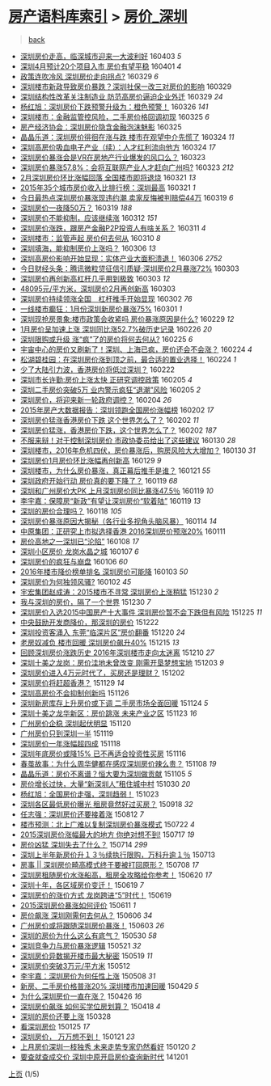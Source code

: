 [房产语料库索引](../../README.md)  > [房价_深圳](房价_深圳.md)
====
> [back](../README.md)

- [深圳房价走高，临深城市迎来一大波利好](http://jkwz.applinzi.com/ittc/6816931735035970565.html#%E6%B7%B1%E5%9C%B3%E6%88%BF%E4%BB%B7%E8%B5%B0%E9%AB%98%EF%BC%8C%E4%B8%B4%E6%B7%B1%E5%9F%8E%E5%B8%82%E8%BF%8E%E6%9D%A5%E4%B8%80%E5%A4%A7%E6%B3%A2%E5%88%A9%E5%A5%BD) 160403 *5* 
- [深圳4月预计20个项目入市 房价有望平稳](http://jkwz.applinzi.com/ittc/6816064227328394244.html#%E6%B7%B1%E5%9C%B34%E6%9C%88%E9%A2%84%E8%AE%A120%E4%B8%AA%E9%A1%B9%E7%9B%AE%E5%85%A5%E5%B8%82+%E6%88%BF%E4%BB%B7%E6%9C%89%E6%9C%9B%E5%B9%B3%E7%A8%B3) 160401 *4* 
- [政策连吹冷风 深圳房价走向拐点?](http://jkwz.applinzi.com/ittc/6815045101898171397.html#%E6%94%BF%E7%AD%96%E8%BF%9E%E5%90%B9%E5%86%B7%E9%A3%8E+%E6%B7%B1%E5%9C%B3%E6%88%BF%E4%BB%B7%E8%B5%B0%E5%90%91%E6%8B%90%E7%82%B9%3F) 160329 *6* 
- [深圳楼市新政导致房价暴跌？深圳社保一改三对房价的影响](http://jkwz.applinzi.com/ittc/6815048860275573764.html#%E6%B7%B1%E5%9C%B3%E6%A5%BC%E5%B8%82%E6%96%B0%E6%94%BF%E5%AF%BC%E8%87%B4%E6%88%BF%E4%BB%B7%E6%9A%B4%E8%B7%8C%EF%BC%9F%E6%B7%B1%E5%9C%B3%E7%A4%BE%E4%BF%9D%E4%B8%80%E6%94%B9%E4%B8%89%E5%AF%B9%E6%88%BF%E4%BB%B7%E7%9A%84%E5%BD%B1%E5%93%8D) 160329  
- [深圳结构性改革关注制造业 防范高房价逼迫企业外迁](http://jkwz.applinzi.com/ittc/6814848527041561604.html#%E6%B7%B1%E5%9C%B3%E7%BB%93%E6%9E%84%E6%80%A7%E6%94%B9%E9%9D%A9%E5%85%B3%E6%B3%A8%E5%88%B6%E9%80%A0%E4%B8%9A+%E9%98%B2%E8%8C%83%E9%AB%98%E6%88%BF%E4%BB%B7%E9%80%BC%E8%BF%AB%E4%BC%81%E4%B8%9A%E5%A4%96%E8%BF%81) 160329 *24* 
- [杨红旭：深圳房价下跌预警升级为：橙色预警！](http://jkwz.applinzi.com/ittc/6814037908642071557.html#%E6%9D%A8%E7%BA%A2%E6%97%AD%EF%BC%9A%E6%B7%B1%E5%9C%B3%E6%88%BF%E4%BB%B7%E4%B8%8B%E8%B7%8C%E9%A2%84%E8%AD%A6%E5%8D%87%E7%BA%A7%E4%B8%BA%EF%BC%9A%E6%A9%99%E8%89%B2%E9%A2%84%E8%AD%A6%EF%BC%81) 160326 *141* 
- [深圳楼市：金融监管控风险，二手房价格回调初现](http://jkwz.applinzi.com/ittc/6813542649453609988.html#%E6%B7%B1%E5%9C%B3%E6%A5%BC%E5%B8%82%EF%BC%9A%E9%87%91%E8%9E%8D%E7%9B%91%E7%AE%A1%E6%8E%A7%E9%A3%8E%E9%99%A9%EF%BC%8C%E4%BA%8C%E6%89%8B%E6%88%BF%E4%BB%B7%E6%A0%BC%E5%9B%9E%E8%B0%83%E5%88%9D%E7%8E%B0) 160325 *6* 
- [房产经济协会：深圳房价隐含金融泡沫魅影](http://jkwz.applinzi.com/ittc/6813436526549533700.html#%E6%88%BF%E4%BA%A7%E7%BB%8F%E6%B5%8E%E5%8D%8F%E4%BC%9A%EF%BC%9A%E6%B7%B1%E5%9C%B3%E6%88%BF%E4%BB%B7%E9%9A%90%E5%90%AB%E9%87%91%E8%9E%8D%E6%B3%A1%E6%B2%AB%E9%AD%85%E5%BD%B1) 160325  
- [晶晶乐道：深圳房价徘徊在涨与跌 楼市在观望中介先慌了](http://jkwz.applinzi.com/ittc/6813173135536817156.html#%E6%99%B6%E6%99%B6%E4%B9%90%E9%81%93%EF%BC%9A%E6%B7%B1%E5%9C%B3%E6%88%BF%E4%BB%B7%E5%BE%98%E5%BE%8A%E5%9C%A8%E6%B6%A8%E4%B8%8E%E8%B7%8C+%E6%A5%BC%E5%B8%82%E5%9C%A8%E8%A7%82%E6%9C%9B%E4%B8%AD%E4%BB%8B%E5%85%88%E6%85%8C%E4%BA%86) 160324 *11* 
- [深圳高房价吸血电子产业（续）：人才红利流向他方](http://jkwz.applinzi.com/ittc/6812995541021492228.html#%E6%B7%B1%E5%9C%B3%E9%AB%98%E6%88%BF%E4%BB%B7%E5%90%B8%E8%A1%80%E7%94%B5%E5%AD%90%E4%BA%A7%E4%B8%9A%EF%BC%88%E7%BB%AD%EF%BC%89%EF%BC%9A%E4%BA%BA%E6%89%8D%E7%BA%A2%E5%88%A9%E6%B5%81%E5%90%91%E4%BB%96%E6%96%B9) 160324 *17* 
- [深圳房价暴涨会是VR在房地产行业爆发的风口么？](http://jkwz.applinzi.com/ittc/6812814229711094789.html#%E6%B7%B1%E5%9C%B3%E6%88%BF%E4%BB%B7%E6%9A%B4%E6%B6%A8%E4%BC%9A%E6%98%AFVR%E5%9C%A8%E6%88%BF%E5%9C%B0%E4%BA%A7%E8%A1%8C%E4%B8%9A%E7%88%86%E5%8F%91%E7%9A%84%E9%A3%8E%E5%8F%A3%E4%B9%88%EF%BC%9F) 160323  
- [深圳房价暴涨57.8%：会将互联网产业人才赶向广州吗?](http://jkwz.applinzi.com/ittc/6812686168818713605.html#%E6%B7%B1%E5%9C%B3%E6%88%BF%E4%BB%B7%E6%9A%B4%E6%B6%A857.8%25%EF%BC%9A%E4%BC%9A%E5%B0%86%E4%BA%92%E8%81%94%E7%BD%91%E4%BA%A7%E4%B8%9A%E4%BA%BA%E6%89%8D%E8%B5%B6%E5%90%91%E5%B9%BF%E5%B7%9E%E5%90%97%3F) 160323 *212* 
- [2月深圳房价环比涨幅回落 全国楼市即将退烧](http://jkwz.applinzi.com/ittc/6812085850154206212.html#2%E6%9C%88%E6%B7%B1%E5%9C%B3%E6%88%BF%E4%BB%B7%E7%8E%AF%E6%AF%94%E6%B6%A8%E5%B9%85%E5%9B%9E%E8%90%BD+%E5%85%A8%E5%9B%BD%E6%A5%BC%E5%B8%82%E5%8D%B3%E5%B0%86%E9%80%80%E7%83%A7) 160321 *13* 
- [2015年35个城市房价收入比排行榜：深圳最高](http://jkwz.applinzi.com/ittc/6812067424752894981.html#2015%E5%B9%B435%E4%B8%AA%E5%9F%8E%E5%B8%82%E6%88%BF%E4%BB%B7%E6%94%B6%E5%85%A5%E6%AF%94%E6%8E%92%E8%A1%8C%E6%A6%9C%EF%BC%9A%E6%B7%B1%E5%9C%B3%E6%9C%80%E9%AB%98) 160321 *1* 
- [今日最热点深圳房价暴涨现违约潮 卖家反悔被判赔偿44万](http://jkwz.applinzi.com/ittc/6811365023620269060.html#%E4%BB%8A%E6%97%A5%E6%9C%80%E7%83%AD%E7%82%B9%E6%B7%B1%E5%9C%B3%E6%88%BF%E4%BB%B7%E6%9A%B4%E6%B6%A8%E7%8E%B0%E8%BF%9D%E7%BA%A6%E6%BD%AE+%E5%8D%96%E5%AE%B6%E5%8F%8D%E6%82%94%E8%A2%AB%E5%88%A4%E8%B5%94%E5%81%BF44%E4%B8%87) 160319 *6* 
- [深圳房价一夜降50万？](http://jkwz.applinzi.com/ittc/6811230641752376325.html#%E6%B7%B1%E5%9C%B3%E6%88%BF%E4%BB%B7%E4%B8%80%E5%A4%9C%E9%99%8D50%E4%B8%87%EF%BC%9F) 160319 *188* 
- [深圳房价不能抑制，应该继续涨](http://jkwz.applinzi.com/ittc/6808706486104491012.html#%E6%B7%B1%E5%9C%B3%E6%88%BF%E4%BB%B7%E4%B8%8D%E8%83%BD%E6%8A%91%E5%88%B6%EF%BC%8C%E5%BA%94%E8%AF%A5%E7%BB%A7%E7%BB%AD%E6%B6%A8) 160312 *151* 
- [深圳房价涨跌，跟房产金融P2P投资人有啥关系？](http://jkwz.applinzi.com/ittc/6808340760919278596.html#%E6%B7%B1%E5%9C%B3%E6%88%BF%E4%BB%B7%E6%B6%A8%E8%B7%8C%EF%BC%8C%E8%B7%9F%E6%88%BF%E4%BA%A7%E9%87%91%E8%9E%8DP2P%E6%8A%95%E8%B5%84%E4%BA%BA%E6%9C%89%E5%95%A5%E5%85%B3%E7%B3%BB%EF%BC%9F) 160311 *4* 
- [深圳楼市：监管声起 房价何去何从](http://jkwz.applinzi.com/ittc/6807897615333065732.html#%E6%B7%B1%E5%9C%B3%E6%A5%BC%E5%B8%82%EF%BC%9A%E7%9B%91%E7%AE%A1%E5%A3%B0%E8%B5%B7+%E6%88%BF%E4%BB%B7%E4%BD%95%E5%8E%BB%E4%BD%95%E4%BB%8E) 160310 *8* 
- [深圳填海，能抑制房价上涨吗？](http://jkwz.applinzi.com/ittc/6806458249150727172.html#%E6%B7%B1%E5%9C%B3%E5%A1%AB%E6%B5%B7%EF%BC%8C%E8%83%BD%E6%8A%91%E5%88%B6%E6%88%BF%E4%BB%B7%E4%B8%8A%E6%B6%A8%E5%90%97%EF%BC%9F) 160306 *13* 
- [深圳高房价影响开始显现：实体产业大面积溃退！](http://jkwz.applinzi.com/ittc/6806422851326313476.html#%E6%B7%B1%E5%9C%B3%E9%AB%98%E6%88%BF%E4%BB%B7%E5%BD%B1%E5%93%8D%E5%BC%80%E5%A7%8B%E6%98%BE%E7%8E%B0%EF%BC%9A%E5%AE%9E%E4%BD%93%E4%BA%A7%E4%B8%9A%E5%A4%A7%E9%9D%A2%E7%A7%AF%E6%BA%83%E9%80%80%EF%BC%81) 160306 *2752* 
- [今日财经头条：腾讯微粒贷征信引质疑;深圳房价2月暴涨72%](http://jkwz.applinzi.com/ittc/6805441107139757060.html#%E4%BB%8A%E6%97%A5%E8%B4%A2%E7%BB%8F%E5%A4%B4%E6%9D%A1%EF%BC%9A%E8%85%BE%E8%AE%AF%E5%BE%AE%E7%B2%92%E8%B4%B7%E5%BE%81%E4%BF%A1%E5%BC%95%E8%B4%A8%E7%96%91%3B%E6%B7%B1%E5%9C%B3%E6%88%BF%E4%BB%B72%E6%9C%88%E6%9A%B4%E6%B6%A872%25) 160303  
- [深圳房价再创新高杠杆几乎用到极致](http://jkwz.applinzi.com/ittc/6805289034897163268.html#%E6%B7%B1%E5%9C%B3%E6%88%BF%E4%BB%B7%E5%86%8D%E5%88%9B%E6%96%B0%E9%AB%98%E6%9D%A0%E6%9D%86%E5%87%A0%E4%B9%8E%E7%94%A8%E5%88%B0%E6%9E%81%E8%87%B4) 160303 *12* 
- [48095元/平方米，深圳房价2月再创新高](http://jkwz.applinzi.com/ittc/6805245287719240708.html#48095%E5%85%83%2F%E5%B9%B3%E6%96%B9%E7%B1%B3%EF%BC%8C%E6%B7%B1%E5%9C%B3%E6%88%BF%E4%BB%B72%E6%9C%88%E5%86%8D%E5%88%9B%E6%96%B0%E9%AB%98) 160303  
- [深圳房价持续领涨全国　杠杆推手开始显现](http://jkwz.applinzi.com/ittc/6805042460581430277.html#%E6%B7%B1%E5%9C%B3%E6%88%BF%E4%BB%B7%E6%8C%81%E7%BB%AD%E9%A2%86%E6%B6%A8%E5%85%A8%E5%9B%BD%E3%80%80%E6%9D%A0%E6%9D%86%E6%8E%A8%E6%89%8B%E5%BC%80%E5%A7%8B%E6%98%BE%E7%8E%B0) 160302 *76* 
- [一线楼市癫狂：1月份深圳新房价暴涨75%](http://jkwz.applinzi.com/ittc/6804704929050526724.html#%E4%B8%80%E7%BA%BF%E6%A5%BC%E5%B8%82%E7%99%AB%E7%8B%82%EF%BC%9A1%E6%9C%88%E4%BB%BD%E6%B7%B1%E5%9C%B3%E6%96%B0%E6%88%BF%E4%BB%B7%E6%9A%B4%E6%B6%A875%25) 160301 *1* 
- [深圳现抢房景象:楼市政策会收紧吗 房价暴涨原因是什么?](http://jkwz.applinzi.com/ittc/6804265099506222084.html#%E6%B7%B1%E5%9C%B3%E7%8E%B0%E6%8A%A2%E6%88%BF%E6%99%AF%E8%B1%A1%3A%E6%A5%BC%E5%B8%82%E6%94%BF%E7%AD%96%E4%BC%9A%E6%94%B6%E7%B4%A7%E5%90%97+%E6%88%BF%E4%BB%B7%E6%9A%B4%E6%B6%A8%E5%8E%9F%E5%9B%A0%E6%98%AF%E4%BB%80%E4%B9%88%3F) 160229 *12* 
- [1月房价呈加速上涨 深圳同比涨52.7%破历史记录](http://jkwz.applinzi.com/ittc/6803191200160941061.html#1%E6%9C%88%E6%88%BF%E4%BB%B7%E5%91%88%E5%8A%A0%E9%80%9F%E4%B8%8A%E6%B6%A8+%E6%B7%B1%E5%9C%B3%E5%90%8C%E6%AF%94%E6%B6%A852.7%25%E7%A0%B4%E5%8E%86%E5%8F%B2%E8%AE%B0%E5%BD%95) 160226 *20* 
- [深圳限购或升级 涨“疯”了的房价将何去何从?](http://jkwz.applinzi.com/ittc/6802680309699052548.html#%E6%B7%B1%E5%9C%B3%E9%99%90%E8%B4%AD%E6%88%96%E5%8D%87%E7%BA%A7+%E6%B6%A8%E2%80%9C%E7%96%AF%E2%80%9D%E4%BA%86%E7%9A%84%E6%88%BF%E4%BB%B7%E5%B0%86%E4%BD%95%E5%8E%BB%E4%BD%95%E4%BB%8E%3F) 160225 *6* 
- [宇宙中心的房价又刷新了！深圳、上海已疯，房价还会不会涨？](http://jkwz.applinzi.com/ittc/6802458449937957892.html#%E5%AE%87%E5%AE%99%E4%B8%AD%E5%BF%83%E7%9A%84%E6%88%BF%E4%BB%B7%E5%8F%88%E5%88%B7%E6%96%B0%E4%BA%86%EF%BC%81%E6%B7%B1%E5%9C%B3%E3%80%81%E4%B8%8A%E6%B5%B7%E5%B7%B2%E7%96%AF%EF%BC%8C%E6%88%BF%E4%BB%B7%E8%BF%98%E4%BC%9A%E4%B8%8D%E4%BC%9A%E6%B6%A8%EF%BC%9F) 160224 *4* 
- [松湖碧桂园：在深圳房价涨到顶之前，最合适的置业选择！](http://jkwz.applinzi.com/ittc/6802400387160081412.html#%E6%9D%BE%E6%B9%96%E7%A2%A7%E6%A1%82%E5%9B%AD%EF%BC%9A%E5%9C%A8%E6%B7%B1%E5%9C%B3%E6%88%BF%E4%BB%B7%E6%B6%A8%E5%88%B0%E9%A1%B6%E4%B9%8B%E5%89%8D%EF%BC%8C%E6%9C%80%E5%90%88%E9%80%82%E7%9A%84%E7%BD%AE%E4%B8%9A%E9%80%89%E6%8B%A9%EF%BC%81) 160224 *1* 
- [少了大陆引力波，香港房价将低过深圳？](http://jkwz.applinzi.com/ittc/6801586124749276164.html#%E5%B0%91%E4%BA%86%E5%A4%A7%E9%99%86%E5%BC%95%E5%8A%9B%E6%B3%A2%EF%BC%8C%E9%A6%99%E6%B8%AF%E6%88%BF%E4%BB%B7%E5%B0%86%E4%BD%8E%E8%BF%87%E6%B7%B1%E5%9C%B3%EF%BC%9F) 160222  
- [深圳市长许勤:房价上涨太快 正研究调控政策](http://jkwz.applinzi.com/ittc/6795396255157060613.html#%E6%B7%B1%E5%9C%B3%E5%B8%82%E9%95%BF%E8%AE%B8%E5%8B%A4%3A%E6%88%BF%E4%BB%B7%E4%B8%8A%E6%B6%A8%E5%A4%AA%E5%BF%AB+%E6%AD%A3%E7%A0%94%E7%A9%B6%E8%B0%83%E6%8E%A7%E6%94%BF%E7%AD%96) 160205 *4* 
- [深圳二手房价突破5万 业内警示疯狂“退潮”风险](http://jkwz.applinzi.com/ittc/6795270777721062404.html#%E6%B7%B1%E5%9C%B3%E4%BA%8C%E6%89%8B%E6%88%BF%E4%BB%B7%E7%AA%81%E7%A0%B45%E4%B8%87+%E4%B8%9A%E5%86%85%E8%AD%A6%E7%A4%BA%E7%96%AF%E7%8B%82%E2%80%9C%E9%80%80%E6%BD%AE%E2%80%9D%E9%A3%8E%E9%99%A9) 160205 *2* 
- [深圳房价，将迎来新一轮政府调控？](http://jkwz.applinzi.com/ittc/6794988558091813892.html#%E6%B7%B1%E5%9C%B3%E6%88%BF%E4%BB%B7%EF%BC%8C%E5%B0%86%E8%BF%8E%E6%9D%A5%E6%96%B0%E4%B8%80%E8%BD%AE%E6%94%BF%E5%BA%9C%E8%B0%83%E6%8E%A7%EF%BC%9F) 160204 *26* 
- [2015年房产大数据报告：深圳领跑全国房价涨幅榜](http://jkwz.applinzi.com/ittc/6794313193929311237.html#2015%E5%B9%B4%E6%88%BF%E4%BA%A7%E5%A4%A7%E6%95%B0%E6%8D%AE%E6%8A%A5%E5%91%8A%EF%BC%9A%E6%B7%B1%E5%9C%B3%E9%A2%86%E8%B7%91%E5%85%A8%E5%9B%BD%E6%88%BF%E4%BB%B7%E6%B6%A8%E5%B9%85%E6%A6%9C) 160202 *17* 
- [深圳房价猛涨香港房价下跌 这个世界怎么了？](http://jkwz.applinzi.com/ittc/6794132931484320772.html#%E6%B7%B1%E5%9C%B3%E6%88%BF%E4%BB%B7%E7%8C%9B%E6%B6%A8%E9%A6%99%E6%B8%AF%E6%88%BF%E4%BB%B7%E4%B8%8B%E8%B7%8C+%E8%BF%99%E4%B8%AA%E4%B8%96%E7%95%8C%E6%80%8E%E4%B9%88%E4%BA%86%EF%BC%9F) 160202 *11* 
- [深圳房价猛涨，香港房价下跌，这个世界怎么了？](http://jkwz.applinzi.com/ittc/6794058992238199813.html#%E6%B7%B1%E5%9C%B3%E6%88%BF%E4%BB%B7%E7%8C%9B%E6%B6%A8%EF%BC%8C%E9%A6%99%E6%B8%AF%E6%88%BF%E4%BB%B7%E4%B8%8B%E8%B7%8C%EF%BC%8C%E8%BF%99%E4%B8%AA%E4%B8%96%E7%95%8C%E6%80%8E%E4%B9%88%E4%BA%86%EF%BC%9F) 160202 *187* 
- [不服来辩！对于控制深圳房价 市政协委员给出了这些建议](http://jkwz.applinzi.com/ittc/6793146835745145861.html#%E4%B8%8D%E6%9C%8D%E6%9D%A5%E8%BE%A9%EF%BC%81%E5%AF%B9%E4%BA%8E%E6%8E%A7%E5%88%B6%E6%B7%B1%E5%9C%B3%E6%88%BF%E4%BB%B7+%E5%B8%82%E6%94%BF%E5%8D%8F%E5%A7%94%E5%91%98%E7%BB%99%E5%87%BA%E4%BA%86%E8%BF%99%E4%BA%9B%E5%BB%BA%E8%AE%AE) 160130 *28* 
- [深圳楼市，2016年危机四伏，房价暴涨后，购房风险大大增加？](http://jkwz.applinzi.com/ittc/6793021872925049860.html#%E6%B7%B1%E5%9C%B3%E6%A5%BC%E5%B8%82%EF%BC%8C2016%E5%B9%B4%E5%8D%B1%E6%9C%BA%E5%9B%9B%E4%BC%8F%EF%BC%8C%E6%88%BF%E4%BB%B7%E6%9A%B4%E6%B6%A8%E5%90%8E%EF%BC%8C%E8%B4%AD%E6%88%BF%E9%A3%8E%E9%99%A9%E5%A4%A7%E5%A4%A7%E5%A2%9E%E5%8A%A0%EF%BC%9F) 160130 *31* 
- [深圳房价1月房价环比涨幅再创新高](http://jkwz.applinzi.com/ittc/6792817356980093957.html#%E6%B7%B1%E5%9C%B3%E6%88%BF%E4%BB%B71%E6%9C%88%E6%88%BF%E4%BB%B7%E7%8E%AF%E6%AF%94%E6%B6%A8%E5%B9%85%E5%86%8D%E5%88%9B%E6%96%B0%E9%AB%98) 160129 *9* 
- [深圳楼市，为什么房价暴涨，真正幕后推手是谁？](http://jkwz.applinzi.com/ittc/6789823273403679748.html#%E6%B7%B1%E5%9C%B3%E6%A5%BC%E5%B8%82%EF%BC%8C%E4%B8%BA%E4%BB%80%E4%B9%88%E6%88%BF%E4%BB%B7%E6%9A%B4%E6%B6%A8%EF%BC%8C%E7%9C%9F%E6%AD%A3%E5%B9%95%E5%90%8E%E6%8E%A8%E6%89%8B%E6%98%AF%E8%B0%81%EF%BC%9F) 160121 *55* 
- [深圳政府开始行动 房价真的要下降了？](http://jkwz.applinzi.com/ittc/6788991014379455492.html#%E6%B7%B1%E5%9C%B3%E6%94%BF%E5%BA%9C%E5%BC%80%E5%A7%8B%E8%A1%8C%E5%8A%A8+%E6%88%BF%E4%BB%B7%E7%9C%9F%E7%9A%84%E8%A6%81%E4%B8%8B%E9%99%8D%E4%BA%86%EF%BC%9F) 160119 *68* 
- [深圳和广州房价大PK 上月深圳房价同比暴涨47.5％](http://jkwz.applinzi.com/ittc/6788984340709114884.html#%E6%B7%B1%E5%9C%B3%E5%92%8C%E5%B9%BF%E5%B7%9E%E6%88%BF%E4%BB%B7%E5%A4%A7PK+%E4%B8%8A%E6%9C%88%E6%B7%B1%E5%9C%B3%E6%88%BF%E4%BB%B7%E5%90%8C%E6%AF%94%E6%9A%B4%E6%B6%A847.5%EF%BC%85) 160119 *10* 
- [李宇嘉：保障房“新政”有望让深圳房价“软着陆”](http://jkwz.applinzi.com/ittc/6788832487446938628.html#%E6%9D%8E%E5%AE%87%E5%98%89%EF%BC%9A%E4%BF%9D%E9%9A%9C%E6%88%BF%E2%80%9C%E6%96%B0%E6%94%BF%E2%80%9D%E6%9C%89%E6%9C%9B%E8%AE%A9%E6%B7%B1%E5%9C%B3%E6%88%BF%E4%BB%B7%E2%80%9C%E8%BD%AF%E7%9D%80%E9%99%86%E2%80%9D) 160119 *13* 
- [深圳的房价合理吗？](http://jkwz.applinzi.com/ittc/6788764243763659780.html#%E6%B7%B1%E5%9C%B3%E7%9A%84%E6%88%BF%E4%BB%B7%E5%90%88%E7%90%86%E5%90%97%EF%BC%9F) 160118 *105* 
- [深圳房价暴涨原因大揭秘（各行业多视角头脑风暴）](http://jkwz.applinzi.com/ittc/6787215668202177541.html#%E6%B7%B1%E5%9C%B3%E6%88%BF%E4%BB%B7%E6%9A%B4%E6%B6%A8%E5%8E%9F%E5%9B%A0%E5%A4%A7%E6%8F%AD%E7%A7%98%EF%BC%88%E5%90%84%E8%A1%8C%E4%B8%9A%E5%A4%9A%E8%A7%86%E8%A7%92%E5%A4%B4%E8%84%91%E9%A3%8E%E6%9A%B4%EF%BC%89) 160114 *14* 
- [中原集团：正研究上市拟选择香港 2016深圳房价预涨20%](http://jkwz.applinzi.com/ittc/6785994766638646276.html#%E4%B8%AD%E5%8E%9F%E9%9B%86%E5%9B%A2%EF%BC%9A%E6%AD%A3%E7%A0%94%E7%A9%B6%E4%B8%8A%E5%B8%82%E6%8B%9F%E9%80%89%E6%8B%A9%E9%A6%99%E6%B8%AF+2016%E6%B7%B1%E5%9C%B3%E6%88%BF%E4%BB%B7%E9%A2%84%E6%B6%A820%25) 160111  
- [房价高地之一深圳已“沦陷”](http://jkwz.applinzi.com/ittc/6784951752155726853.html#%E6%88%BF%E4%BB%B7%E9%AB%98%E5%9C%B0%E4%B9%8B%E4%B8%80%E6%B7%B1%E5%9C%B3%E5%B7%B2%E2%80%9C%E6%B2%A6%E9%99%B7%E2%80%9D) 160108 *17* 
- [深圳小区房价 龙岗水晶之城](http://jkwz.applinzi.com/ittc/6784523965993321476.html#%E6%B7%B1%E5%9C%B3%E5%B0%8F%E5%8C%BA%E6%88%BF%E4%BB%B7+%E9%BE%99%E5%B2%97%E6%B0%B4%E6%99%B6%E4%B9%8B%E5%9F%8E) 160107 *6* 
- [深圳房价的疯狂与崩盘](http://jkwz.applinzi.com/ittc/6784115543372203013.html#%E6%B7%B1%E5%9C%B3%E6%88%BF%E4%BB%B7%E7%9A%84%E7%96%AF%E7%8B%82%E4%B8%8E%E5%B4%A9%E7%9B%98) 160106 *60* 
- [2016年楼市降价榜单排名 深圳房价可能降](http://jkwz.applinzi.com/ittc/6783227972916085764.html#2016%E5%B9%B4%E6%A5%BC%E5%B8%82%E9%99%8D%E4%BB%B7%E6%A6%9C%E5%8D%95%E6%8E%92%E5%90%8D+%E6%B7%B1%E5%9C%B3%E6%88%BF%E4%BB%B7%E5%8F%AF%E8%83%BD%E9%99%8D) 160103 *50* 
- [深圳房价为何独领风骚?](http://jkwz.applinzi.com/ittc/6781740034185233413.html#%E6%B7%B1%E5%9C%B3%E6%88%BF%E4%BB%B7%E4%B8%BA%E4%BD%95%E7%8B%AC%E9%A2%86%E9%A3%8E%E9%AA%9A%3F) 160102 *45* 
- [宇宏集团赵成涛：2015楼市不寻常 深圳房价上涨稍猛](http://jkwz.applinzi.com/ittc/6781645989459002373.html#%E5%AE%87%E5%AE%8F%E9%9B%86%E5%9B%A2%E8%B5%B5%E6%88%90%E6%B6%9B%EF%BC%9A2015%E6%A5%BC%E5%B8%82%E4%B8%8D%E5%AF%BB%E5%B8%B8+%E6%B7%B1%E5%9C%B3%E6%88%BF%E4%BB%B7%E4%B8%8A%E6%B6%A8%E7%A8%8D%E7%8C%9B) 151230 *2* 
- [我与深圳的房价，隔了一个世界](http://jkwz.applinzi.com/ittc/6781539517844685829.html#%E6%88%91%E4%B8%8E%E6%B7%B1%E5%9C%B3%E7%9A%84%E6%88%BF%E4%BB%B7%EF%BC%8C%E9%9A%94%E4%BA%86%E4%B8%80%E4%B8%AA%E4%B8%96%E7%95%8C) 151230 *7* 
- [深圳房价入选2015中国房产十大事件 深圳房价暂不会下跌但有风险](http://jkwz.applinzi.com/ittc/6779782382404240388.html#%E6%B7%B1%E5%9C%B3%E6%88%BF%E4%BB%B7%E5%85%A5%E9%80%892015%E4%B8%AD%E5%9B%BD%E6%88%BF%E4%BA%A7%E5%8D%81%E5%A4%A7%E4%BA%8B%E4%BB%B6+%E6%B7%B1%E5%9C%B3%E6%88%BF%E4%BB%B7%E6%9A%82%E4%B8%8D%E4%BC%9A%E4%B8%8B%E8%B7%8C%E4%BD%86%E6%9C%89%E9%A3%8E%E9%99%A9) 151225 *11* 
- [中央鼓励开发商降价，那深圳的房价](http://jkwz.applinzi.com/ittc/6778669462656123908.html#%E4%B8%AD%E5%A4%AE%E9%BC%93%E5%8A%B1%E5%BC%80%E5%8F%91%E5%95%86%E9%99%8D%E4%BB%B7%EF%BC%8C%E9%82%A3%E6%B7%B1%E5%9C%B3%E7%9A%84%E6%88%BF%E4%BB%B7) 151222  
- [深圳投资客涌入  东莞“临深片区”房价翻番](http://jkwz.applinzi.com/ittc/6777831411595871237.html#%E6%B7%B1%E5%9C%B3%E6%8A%95%E8%B5%84%E5%AE%A2%E6%B6%8C%E5%85%A5++%E4%B8%9C%E8%8E%9E%E2%80%9C%E4%B8%B4%E6%B7%B1%E7%89%87%E5%8C%BA%E2%80%9D%E6%88%BF%E4%BB%B7%E7%BF%BB%E7%95%AA) 151220 *24* 
- [老房奴减负 楼市回暖 深圳房价飙升40%](http://jkwz.applinzi.com/ittc/6776079202956870660.html#%E8%80%81%E6%88%BF%E5%A5%B4%E5%87%8F%E8%B4%9F+%E6%A5%BC%E5%B8%82%E5%9B%9E%E6%9A%96+%E6%B7%B1%E5%9C%B3%E6%88%BF%E4%BB%B7%E9%A3%99%E5%8D%8740%25) 151215 *13* 
- [回顾深圳房价涨跌历史 2016年深圳楼市走向太迷离](http://jkwz.applinzi.com/ittc/6774087906335654916.html#%E5%9B%9E%E9%A1%BE%E6%B7%B1%E5%9C%B3%E6%88%BF%E4%BB%B7%E6%B6%A8%E8%B7%8C%E5%8E%86%E5%8F%B2+2016%E5%B9%B4%E6%B7%B1%E5%9C%B3%E6%A5%BC%E5%B8%82%E8%B5%B0%E5%90%91%E5%A4%AA%E8%BF%B7%E7%A6%BB) 151210 *27* 
- [深圳十美之龙岗：房价洼地未曾改变 刚需开垦梦想宝地](http://jkwz.applinzi.com/ittc/6771669345164067845.html#%E6%B7%B1%E5%9C%B3%E5%8D%81%E7%BE%8E%E4%B9%8B%E9%BE%99%E5%B2%97%EF%BC%9A%E6%88%BF%E4%BB%B7%E6%B4%BC%E5%9C%B0%E6%9C%AA%E6%9B%BE%E6%94%B9%E5%8F%98+%E5%88%9A%E9%9C%80%E5%BC%80%E5%9E%A6%E6%A2%A6%E6%83%B3%E5%AE%9D%E5%9C%B0) 151203 *9* 
- [深圳房价进入4万元时代了，买房还是理财？](http://jkwz.applinzi.com/ittc/6771268693522908165.html#%E6%B7%B1%E5%9C%B3%E6%88%BF%E4%BB%B7%E8%BF%9B%E5%85%A54%E4%B8%87%E5%85%83%E6%97%B6%E4%BB%A3%E4%BA%86%EF%BC%8C%E4%B9%B0%E6%88%BF%E8%BF%98%E6%98%AF%E7%90%86%E8%B4%A2%EF%BC%9F) 151202  
- [深圳房价将赶超香港？](http://jkwz.applinzi.com/ittc/6770201536764576772.html#%E6%B7%B1%E5%9C%B3%E6%88%BF%E4%BB%B7%E5%B0%86%E8%B5%B6%E8%B6%85%E9%A6%99%E6%B8%AF%EF%BC%9F) 151129 *14* 
- [深圳高房价不会抑制创新吗](http://jkwz.applinzi.com/ittc/6769053620536607748.html#%E6%B7%B1%E5%9C%B3%E9%AB%98%E6%88%BF%E4%BB%B7%E4%B8%8D%E4%BC%9A%E6%8A%91%E5%88%B6%E5%88%9B%E6%96%B0%E5%90%97) 151126  
- [深圳新房库存上升房价或下调 二手房市场全面回暖](http://jkwz.applinzi.com/ittc/6768196624576939012.html#%E6%B7%B1%E5%9C%B3%E6%96%B0%E6%88%BF%E5%BA%93%E5%AD%98%E4%B8%8A%E5%8D%87%E6%88%BF%E4%BB%B7%E6%88%96%E4%B8%8B%E8%B0%83+%E4%BA%8C%E6%89%8B%E6%88%BF%E5%B8%82%E5%9C%BA%E5%85%A8%E9%9D%A2%E5%9B%9E%E6%9A%96) 151124 *5* 
- [深圳十美之龙华新区：房价跳涨 未来产业之区](http://jkwz.applinzi.com/ittc/6767819086457472004.html#%E6%B7%B1%E5%9C%B3%E5%8D%81%E7%BE%8E%E4%B9%8B%E9%BE%99%E5%8D%8E%E6%96%B0%E5%8C%BA%EF%BC%9A%E6%88%BF%E4%BB%B7%E8%B7%B3%E6%B6%A8+%E6%9C%AA%E6%9D%A5%E4%BA%A7%E4%B8%9A%E4%B9%8B%E5%8C%BA) 151123 *16* 
- [广州房价企稳 深圳起伏明显](http://jkwz.applinzi.com/ittc/6766630207041831940.html#%E5%B9%BF%E5%B7%9E%E6%88%BF%E4%BB%B7%E4%BC%81%E7%A8%B3+%E6%B7%B1%E5%9C%B3%E8%B5%B7%E4%BC%8F%E6%98%8E%E6%98%BE) 151120  
- [广州房价只到深圳一半](http://jkwz.applinzi.com/ittc/6766399475388253188.html#%E5%B9%BF%E5%B7%9E%E6%88%BF%E4%BB%B7%E5%8F%AA%E5%88%B0%E6%B7%B1%E5%9C%B3%E4%B8%80%E5%8D%8A) 151119  
- [深圳房价一年涨幅超四成](http://jkwz.applinzi.com/ittc/6766039512128160772.html#%E6%B7%B1%E5%9C%B3%E6%88%BF%E4%BB%B7%E4%B8%80%E5%B9%B4%E6%B6%A8%E5%B9%85%E8%B6%85%E5%9B%9B%E6%88%90) 151118  
- [深圳年底房价或降15% 已不再适合投资性买房](http://jkwz.applinzi.com/ittc/6765230895065990149.html#%E6%B7%B1%E5%9C%B3%E5%B9%B4%E5%BA%95%E6%88%BF%E4%BB%B7%E6%88%96%E9%99%8D15%25+%E5%B7%B2%E4%B8%8D%E5%86%8D%E9%80%82%E5%90%88%E6%8A%95%E8%B5%84%E6%80%A7%E4%B9%B0%E6%88%BF) 151116  
- [春茧故事：为什么周华健都在感叹深圳房价辣么贵？](http://jkwz.applinzi.com/ittc/6762451767929603076.html#%E6%98%A5%E8%8C%A7%E6%95%85%E4%BA%8B%EF%BC%9A%E4%B8%BA%E4%BB%80%E4%B9%88%E5%91%A8%E5%8D%8E%E5%81%A5%E9%83%BD%E5%9C%A8%E6%84%9F%E5%8F%B9%E6%B7%B1%E5%9C%B3%E6%88%BF%E4%BB%B7%E8%BE%A3%E4%B9%88%E8%B4%B5%EF%BC%9F) 151108 *19* 
- [晶晶乐道：房价不离谱？恒大要为深圳做贡献](http://jkwz.applinzi.com/ittc/6761234581902853124.html#%E6%99%B6%E6%99%B6%E4%B9%90%E9%81%93%EF%BC%9A%E6%88%BF%E4%BB%B7%E4%B8%8D%E7%A6%BB%E8%B0%B1%EF%BC%9F%E6%81%92%E5%A4%A7%E8%A6%81%E4%B8%BA%E6%B7%B1%E5%9C%B3%E5%81%9A%E8%B4%A1%E7%8C%AE) 151105 *5* 
- [房价增长过快，大量“新深圳人”租住城中村](http://jkwz.applinzi.com/ittc/6758932644815258628.html#%E6%88%BF%E4%BB%B7%E5%A2%9E%E9%95%BF%E8%BF%87%E5%BF%AB%EF%BC%8C%E5%A4%A7%E9%87%8F%E2%80%9C%E6%96%B0%E6%B7%B1%E5%9C%B3%E4%BA%BA%E2%80%9D%E7%A7%9F%E4%BD%8F%E5%9F%8E%E4%B8%AD%E6%9D%91) 151030 *20* 
- [杨红旭：全国房价走强，深圳趋弱！](http://jkwz.applinzi.com/ittc/6756315038340596741.html#%E6%9D%A8%E7%BA%A2%E6%97%AD%EF%BC%9A%E5%85%A8%E5%9B%BD%E6%88%BF%E4%BB%B7%E8%B5%B0%E5%BC%BA%EF%BC%8C%E6%B7%B1%E5%9C%B3%E8%B6%8B%E5%BC%B1%EF%BC%81) 151023  
- [深圳各区最低房价曝光 租房竟然好过买房？](http://jkwz.applinzi.com/ittc/6743437528092148740.html#%E6%B7%B1%E5%9C%B3%E5%90%84%E5%8C%BA%E6%9C%80%E4%BD%8E%E6%88%BF%E4%BB%B7%E6%9B%9D%E5%85%89+%E7%A7%9F%E6%88%BF%E7%AB%9F%E7%84%B6%E5%A5%BD%E8%BF%87%E4%B9%B0%E6%88%BF%EF%BC%9F) 150918 *32* 
- [任志强：深圳房价还要接着涨](http://jkwz.applinzi.com/ittc/547650611440752930.html#%E4%BB%BB%E5%BF%97%E5%BC%BA%EF%BC%9A%E6%B7%B1%E5%9C%B3%E6%88%BF%E4%BB%B7%E8%BF%98%E8%A6%81%E6%8E%A5%E7%9D%80%E6%B6%A8) 150812 *7* 
- [楼市预测：北上广难以复制深圳房价暴涨模式](http://jkwz.applinzi.com/ittc/547650614945204741.html#%E6%A5%BC%E5%B8%82%E9%A2%84%E6%B5%8B%EF%BC%9A%E5%8C%97%E4%B8%8A%E5%B9%BF%E9%9A%BE%E4%BB%A5%E5%A4%8D%E5%88%B6%E6%B7%B1%E5%9C%B3%E6%88%BF%E4%BB%B7%E6%9A%B4%E6%B6%A8%E6%A8%A1%E5%BC%8F) 150722 *4* 
- [2015深圳房价涨幅最大的地方 你绝对想不到!](http://jkwz.applinzi.com/ittc/547650615082019679.html#2015%E6%B7%B1%E5%9C%B3%E6%88%BF%E4%BB%B7%E6%B6%A8%E5%B9%85%E6%9C%80%E5%A4%A7%E7%9A%84%E5%9C%B0%E6%96%B9+%E4%BD%A0%E7%BB%9D%E5%AF%B9%E6%83%B3%E4%B8%8D%E5%88%B0%21) 150717 *19* 
- [房价凶猛 深圳失去了什么？](http://jkwz.applinzi.com/ittc/547650614953705352.html#%E6%88%BF%E4%BB%B7%E5%87%B6%E7%8C%9B+%E6%B7%B1%E5%9C%B3%E5%A4%B1%E5%8E%BB%E4%BA%86%E4%BB%80%E4%B9%88%EF%BC%9F) 150714 *299* 
- [深圳上半年新房价升１３％续执行限购，万科升逾１％](http://jkwz.applinzi.com/ittc/547650615056216659.html#%E6%B7%B1%E5%9C%B3%E4%B8%8A%E5%8D%8A%E5%B9%B4%E6%96%B0%E6%88%BF%E4%BB%B7%E5%8D%87%EF%BC%91%EF%BC%93%EF%BC%85%E7%BB%AD%E6%89%A7%E8%A1%8C%E9%99%90%E8%B4%AD%EF%BC%8C%E4%B8%87%E7%A7%91%E5%8D%87%E9%80%BE%EF%BC%91%EF%BC%85) 150713  
- [房事 || 深圳房价畸高模式终于要被打回原形？](http://jkwz.applinzi.com/ittc/547650611425529547.html#%E6%88%BF%E4%BA%8B+%7C%7C+%E6%B7%B1%E5%9C%B3%E6%88%BF%E4%BB%B7%E7%95%B8%E9%AB%98%E6%A8%A1%E5%BC%8F%E7%BB%88%E4%BA%8E%E8%A6%81%E8%A2%AB%E6%89%93%E5%9B%9E%E5%8E%9F%E5%BD%A2%EF%BC%9F) 150708 *17* 
- [深圳房租随房价水涨船高，租房全攻略给你参考！](http://jkwz.applinzi.com/ittc/547650611422378572.html#%E6%B7%B1%E5%9C%B3%E6%88%BF%E7%A7%9F%E9%9A%8F%E6%88%BF%E4%BB%B7%E6%B0%B4%E6%B6%A8%E8%88%B9%E9%AB%98%EF%BC%8C%E7%A7%9F%E6%88%BF%E5%85%A8%E6%94%BB%E7%95%A5%E7%BB%99%E4%BD%A0%E5%8F%82%E8%80%83%EF%BC%81) 150620 *17* 
- [深圳十年，各区域房价变迁！](http://jkwz.applinzi.com/ittc/547650611422501699.html#%E6%B7%B1%E5%9C%B3%E5%8D%81%E5%B9%B4%EF%BC%8C%E5%90%84%E5%8C%BA%E5%9F%9F%E6%88%BF%E4%BB%B7%E5%8F%98%E8%BF%81%EF%BC%81) 150619 *7* 
- [深圳房价的涨价方式 龙岗跨进“5”时代！](http://jkwz.applinzi.com/ittc/547650611422900146.html#%E6%B7%B1%E5%9C%B3%E6%88%BF%E4%BB%B7%E7%9A%84%E6%B6%A8%E4%BB%B7%E6%96%B9%E5%BC%8F+%E9%BE%99%E5%B2%97%E8%B7%A8%E8%BF%9B%E2%80%9C5%E2%80%9D%E6%97%B6%E4%BB%A3%EF%BC%81) 150619  
- [2015深圳房价暴涨如何评价](http://jkwz.applinzi.com/ittc/547650611420714635.html#2015%E6%B7%B1%E5%9C%B3%E6%88%BF%E4%BB%B7%E6%9A%B4%E6%B6%A8%E5%A6%82%E4%BD%95%E8%AF%84%E4%BB%B7) 150611 *1* 
- [房价飙涨 深圳刚需何去何从？](http://jkwz.applinzi.com/ittc/547650611414992337.html#%E6%88%BF%E4%BB%B7%E9%A3%99%E6%B6%A8+%E6%B7%B1%E5%9C%B3%E5%88%9A%E9%9C%80%E4%BD%95%E5%8E%BB%E4%BD%95%E4%BB%8E%EF%BC%9F) 150606 *34* 
- [广州房价或将跟随深圳房价暴涨！](http://jkwz.applinzi.com/ittc/547650611418352498.html#%E5%B9%BF%E5%B7%9E%E6%88%BF%E4%BB%B7%E6%88%96%E5%B0%86%E8%B7%9F%E9%9A%8F%E6%B7%B1%E5%9C%B3%E6%88%BF%E4%BB%B7%E6%9A%B4%E6%B6%A8%EF%BC%81) 150603 *26* 
- [深圳的房价为什么这么有底气？](http://jkwz.applinzi.com/ittc/547650611421548444.html#%E6%B7%B1%E5%9C%B3%E7%9A%84%E6%88%BF%E4%BB%B7%E4%B8%BA%E4%BB%80%E4%B9%88%E8%BF%99%E4%B9%88%E6%9C%89%E5%BA%95%E6%B0%94%EF%BC%9F) 150530 *58* 
- [深圳竞争力与房价暴涨逻辑](http://jkwz.applinzi.com/ittc/547650611410367086.html#%E6%B7%B1%E5%9C%B3%E7%AB%9E%E4%BA%89%E5%8A%9B%E4%B8%8E%E6%88%BF%E4%BB%B7%E6%9A%B4%E6%B6%A8%E9%80%BB%E8%BE%91) 150521 *32* 
- [深圳房价异数揭开楼市最大秘密](http://jkwz.applinzi.com/ittc/547650611415987329.html#%E6%B7%B1%E5%9C%B3%E6%88%BF%E4%BB%B7%E5%BC%82%E6%95%B0%E6%8F%AD%E5%BC%80%E6%A5%BC%E5%B8%82%E6%9C%80%E5%A4%A7%E7%A7%98%E5%AF%86) 150519 *11* 
- [深圳房价突破3万元/平方米](http://jkwz.applinzi.com/ittc/547650611410599631.html#%E6%B7%B1%E5%9C%B3%E6%88%BF%E4%BB%B7%E7%AA%81%E7%A0%B43%E4%B8%87%E5%85%83%2F%E5%B9%B3%E6%96%B9%E7%B1%B3) 150512  
- [李宇嘉：深圳房价为何任性上涨](http://jkwz.applinzi.com/ittc/547650611410227626.html#%E6%9D%8E%E5%AE%87%E5%98%89%EF%BC%9A%E6%B7%B1%E5%9C%B3%E6%88%BF%E4%BB%B7%E4%B8%BA%E4%BD%95%E4%BB%BB%E6%80%A7%E4%B8%8A%E6%B6%A8) 150508 *31* 
- [新房、二手房价格普涨20% 深圳楼市加速回暖](http://jkwz.applinzi.com/ittc/547650611403740297.html#%E6%96%B0%E6%88%BF%E3%80%81%E4%BA%8C%E6%89%8B%E6%88%BF%E4%BB%B7%E6%A0%BC%E6%99%AE%E6%B6%A820%25+%E6%B7%B1%E5%9C%B3%E6%A5%BC%E5%B8%82%E5%8A%A0%E9%80%9F%E5%9B%9E%E6%9A%96) 150429 *5* 
- [为什么深圳房价一直在涨？](http://jkwz.applinzi.com/ittc/547650611402875607.html#%E4%B8%BA%E4%BB%80%E4%B9%88%E6%B7%B1%E5%9C%B3%E6%88%BF%E4%BB%B7%E4%B8%80%E7%9B%B4%E5%9C%A8%E6%B6%A8%EF%BC%9F) 150426 *16* 
- [深圳房价飙涨 如何买学位房划算？](http://jkwz.applinzi.com/ittc/547650611400426760.html#%E6%B7%B1%E5%9C%B3%E6%88%BF%E4%BB%B7%E9%A3%99%E6%B6%A8+%E5%A6%82%E4%BD%95%E4%B9%B0%E5%AD%A6%E4%BD%8D%E6%88%BF%E5%88%92%E7%AE%97%EF%BC%9F) 150418 *4* 
- [深圳的房价还要上涨](http://jkwz.applinzi.com/ittc/547650611400641008.html#%E6%B7%B1%E5%9C%B3%E7%9A%84%E6%88%BF%E4%BB%B7%E8%BF%98%E8%A6%81%E4%B8%8A%E6%B6%A8) 150328  
- [看深圳房价](http://jkwz.applinzi.com/ittc/547650611390445606.html#%E7%9C%8B%E6%B7%B1%E5%9C%B3%E6%88%BF%E4%BB%B7) 150125 *17* 
- [深圳房价， 万万想不到！](http://jkwz.applinzi.com/ittc/547650611387487740.html#%E6%B7%B1%E5%9C%B3%E6%88%BF%E4%BB%B7%EF%BC%8C+%E4%B8%87%E4%B8%87%E6%83%B3%E4%B8%8D%E5%88%B0%EF%BC%81) 150121 *23* 
- [上月房价深圳一枝独秀 未来走势专家仍然看好](http://jkwz.applinzi.com/ittc/547650611384926476.html#%E4%B8%8A%E6%9C%88%E6%88%BF%E4%BB%B7%E6%B7%B1%E5%9C%B3%E4%B8%80%E6%9E%9D%E7%8B%AC%E7%A7%80+%E6%9C%AA%E6%9D%A5%E8%B5%B0%E5%8A%BF%E4%B8%93%E5%AE%B6%E4%BB%8D%E7%84%B6%E7%9C%8B%E5%A5%BD) 150120 *2* 
- [要查就查成交价 深圳中原开启房价查询新时代](http://jkwz.applinzi.com/ittc/547650611382685834.html#%E8%A6%81%E6%9F%A5%E5%B0%B1%E6%9F%A5%E6%88%90%E4%BA%A4%E4%BB%B7+%E6%B7%B1%E5%9C%B3%E4%B8%AD%E5%8E%9F%E5%BC%80%E5%90%AF%E6%88%BF%E4%BB%B7%E6%9F%A5%E8%AF%A2%E6%96%B0%E6%97%B6%E4%BB%A3) 141201  


 [上页](房价_深圳2.md)           (1/5)